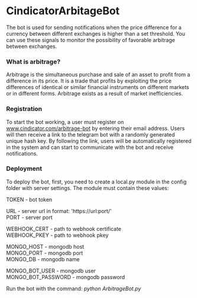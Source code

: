 # CindicatorArbitageBot

The bot is used for sending notifications when the price difference for a currency between different exchanges is higher than a set threshold.
You can use these signals to monitor the possibility of favorable arbitrage between exchanges.

### What is arbitrage?

Arbitrage is the simultaneous purchase and sale of an asset to profit from a difference in its price.
It is a trade that profits by exploiting the price differences of identical or similar financial
instruments on different markets or in different forms. Arbitrage exists as a result of market inefficiencies.

### Registration

To start the bot working, a user must register on www.cindicator.com/arbitrage-bot by entering their email address.
Users will then receive a link to the telegram bot with a randomly generated unique hash key.
By following the link, users will be automatically registered in the system and can start to communicate with the bot and receive notifications.

### Deployment

To deploy the bot, first, you need to create a local.py module in the config folder with server settings.
The module must contain these values:

TOKEN - bot token

URL - server url in format: 'https://url:port/' \
PORT - server port

WEBHOOK_CERT - path to webhook certificate \
WEBHOOK_PKEY - path to webhook pkey

MONGO_HOST - mongodb host \
MONGO_PORT - mongodb port \
MONGO_DB - mongodb name

MONGO_BOT_USER - mongodb user \
MONGO_BOT_PASSWORD - mongodb password

Run the bot with the command: *python ArbitrageBot.py*
